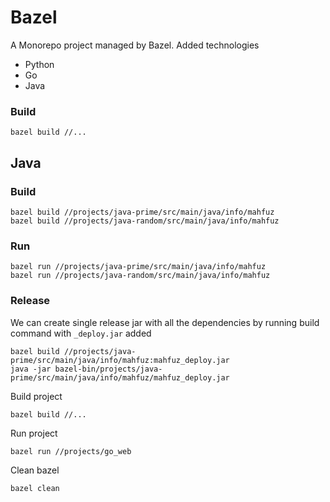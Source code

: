 # Bazel 
A Monorepo project managed by Bazel. Added technologies
* Python
* Go
* Java

### Build
```
bazel build //...
```

## Java

### Build

```
bazel build //projects/java-prime/src/main/java/info/mahfuz
bazel build //projects/java-random/src/main/java/info/mahfuz
```

### Run

```
bazel run //projects/java-prime/src/main/java/info/mahfuz
bazel run //projects/java-random/src/main/java/info/mahfuz
```

### Release 

We can create single release jar with all the dependencies by running build command with `_deploy.jar` added

```
bazel build //projects/java-prime/src/main/java/info/mahfuz:mahfuz_deploy.jar
java -jar bazel-bin/projects/java-prime/src/main/java/info/mahfuz/mahfuz_deploy.jar
```



Build project
```
bazel build //...
```

Run project
```
bazel run //projects/go_web
```

Clean bazel 
```
bazel clean
```